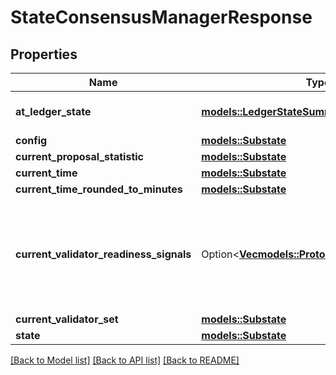 # StateConsensusManagerResponse

## Properties

Name | Type | Description | Notes
------------ | ------------- | ------------- | -------------
**at_ledger_state** | [**models::LedgerStateSummary**](LedgerStateSummary.md) | A summarized state of the ledger at which the query was performed. | 
**config** | [**models::Substate**](Substate.md) |  | 
**current_proposal_statistic** | [**models::Substate**](Substate.md) |  | 
**current_time** | [**models::Substate**](Substate.md) |  | 
**current_time_rounded_to_minutes** | [**models::Substate**](Substate.md) |  | 
**current_validator_readiness_signals** | Option<[**Vec<models::ProtocolVersionReadiness>**](ProtocolVersionReadiness.md)> | Protocol versions signalled by the current validator set. Every validator from `current_validator_set` will be referenced by exactly one of the items here. Only returned if enabled by `include_readiness_signals` on your request.  | [optional]
**current_validator_set** | [**models::Substate**](Substate.md) |  | 
**state** | [**models::Substate**](Substate.md) |  | 

[[Back to Model list]](../README.md#documentation-for-models) [[Back to API list]](../README.md#documentation-for-api-endpoints) [[Back to README]](../README.md)


